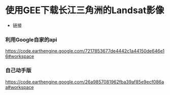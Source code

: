 # 使用GEE下载长江三角洲的Landsat影像

- 链接

### 利用Google自家的api
https://code.earthengine.google.com/7217853677de4442c1a44150de646e16#workspace


### 自己动手版
https://code.earthengine.google.com/26a9857081962fba39af85e9ecf086aa#workspace